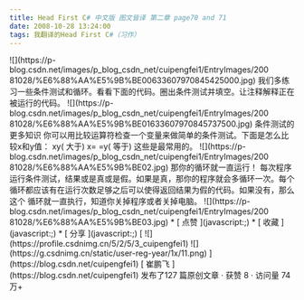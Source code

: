 ```yaml
---
title: Head First C# 中文版 图文皆译 第二章 page70 and 71
date: 2008-10-28 13:24:00
tags: 我翻译的Head First C#（习作）
---
```

<?xml:namespace prefix = o ns = "urn:schemas-microsoft-com:office:office" />

![](https://p-blog.csdn.net/images/p_blog_csdn_net/cuipengfei1/EntryImages/200
81028/%E6%88%AA%E5%9B%BE00633607970845425000.jpg)

我们多练习一些条件测试和循环。看看下面的代码。圈出条件测试并填空。让注释解释正在被运行的代码。

![](https://p-blog.csdn.net/images/p_blog_csdn_net/cuipengfei1/EntryImages/200
81028/%E6%88%AA%E5%9B%BE01633607970845737500.jpg)

条件测试的更多知识

你可以用比较运算符检查一个变量来做简单的条件测试。下面是怎么比较x和y值：

x<y(  小于)

x>y(  大于)

x= =y(  等于)

这些是最常用的。

![](https://p-blog.csdn.net/images/p_blog_csdn_net/cuipengfei1/EntryImages/200
81028/%E6%88%AA%E5%9B%BE02.jpg)

那你的循环就一直运行！

每次程序运行条件测试，结果或是真或是假。如果是真，那你的程序就会多循环一次。每个循环都应该有在运行次数足够之后可以使得返回结果为假的代码。如果没有，那么这个
循环就一直执行，知道你关掉程序或者关掉电脑。

![](https://p-blog.csdn.net/images/p_blog_csdn_net/cuipengfei1/EntryImages/200
81028/%E6%88%AA%E5%9B%BE03.jpg)

  * [ 点赞  ](javascript:;)
  * [ 收藏  ](javascript:;)
  * [ 分享 ](javascript:;)

[ ![](https://profile.csdnimg.cn/5/2/5/3_cuipengfei1)
![](https://g.csdnimg.cn/static/user-reg-year/1x/11.png)
](https://blog.csdn.net/cuipengfei1)

[ 崔鹏飞 ](https://blog.csdn.net/cuipengfei1)

发布了127 篇原创文章  ·  获赞 8  ·  访问量 74万+

